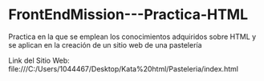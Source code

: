# FrontEndMission---Practica-HTML
Practica en la que se emplean los conocimientos adquiridos sobre HTML y se aplican en la creación de un sitio web de una pastelería

Link del Sitio Web: file:///C:/Users/1044467/Desktop/Kata%20html/Pasteleria/index.html
